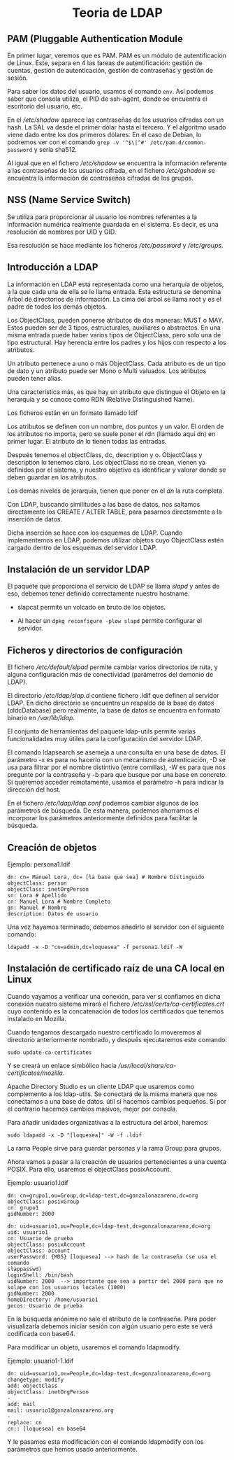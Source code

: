 <div align="center">

# Teoria de LDAP 

</div>

## PAM (Pluggable Authentication Module

En primer lugar, veremos que es PAM. PAM es un módulo de autentificación de Linux.
Este, separa en 4 las tareas de autentificación: gestión de cuentas, gestión de
autenticación, gestión de contraseñas y gestión de sesión.

Para saber los datos del usuario, usamos el comando ```env```.
Así podemos saber que consola utiliza, el PID de ssh-agent, donde se encuentra
el escritorio del usuario, etc.

En el _/etc/shadow_ aparece las contraseñas de los usuarios cifradas con un hash.
La SAL va desde el primer dólar hasta el tercero. Y el algoritmo usado viene
dado entre los dos primeros dólares. En el caso de Debian, lo podremos ver con
el comando ```grep -v '^$\|^#' /etc/pam.d/common-password``` y sería sha512.


Al igual que en el fichero _/etc/shadow_ se encuentra la información referente
a las contraseñas de los usuarios cifrada, en el fichero _/etc/gshadow_ se 
encuentra la información de contraseñas cifradas de los grupos.


## NSS (Name Service Switch)

Se utiliza para proporcionar al usuario los nombres referentes a la información
numérica realmente guardada en el sistema. Es decir, es una resolución de
nombres por UID y GID.

Esa resolución se hace mediante los ficheros _/etc/password_ y _/etc/groups_.

## Introducción a LDAP

La información en LDAP está representada como una herarquía de objetos, a la
que cada una de ella se le llama entrada. Esta estructura se denomina Árbol
de directorios de información. La cima del árbol se llama root y es el padre
de todos los demás objetos.

Los ObjectClass, pueden ponerse atributos de dos maneras: MUST o MAY. 
Estos pueden ser de 3 tipos, estructurales, auxiliares o abstractos. En una
misma entrada puede haber varios tipos de ObjectClass, pero solo una de tipo 
estructural. Hay herencia entre los padres y los hijos con respecto a los
atributos.

Un atributo pertenece a uno o más ObjectClass. Cada atributo es de un tipo de
dato y un atributo puede ser Mono o Multi valuados. Los atributos pueden tener
alias.

Una característica más, es que hay un atributo que distingue el Objeto en la
herarquia y se conoce como RDN (Relative Distinguished Name).

Los ficheros están en un formato llamado ldif

Los atributos se definen con un nombre, dos puntos y un valor.
El orden de los atributos no importa, pero se suele poner el rdn 
(llamado aquí dn) en primer lugar. 
El atributo _dn_ lo tienen todas las entradas. 

Después tenemos el objectClass, dc, description y o. ObjectClass y description
lo tenemos claro. Los objectClass no se crean, vienen ya definidos por el 
sistema, y nuestro objetivo es identificar y valorar donde se deben guardar en
los atributos.

Los demás niveles de jerarquía, tienen que poner en el _dn_ la ruta completa.

Con LDAP, buscando similitudes a las base de datos, nos saltamos directamente
los CREATE / ALTER TABLE, para pasarnos directamente a la inserción de datos.

Dicha inserción se hace con los esquemas de LDAP. Cuando implementemos en LDAP,
podemos utilizar objetos cuyo ObjectClass estén cargado dentro de los esquemas
del servidor LDAP.


## Instalación de un servidor LDAP

El paquete que proporciona el servicio de LDAP se llama _slapd_ y antes de eso,
debemos tener definido correctamente nuestro hostname.

* slapcat permite un volcado en bruto de los objetos.

* Al hacer un ```dpkg reconfigure -plow slapd``` permite configurar el servidor.

## Ficheros y directorios de configuración

El fichero _/etc/default/slpad_ permite cambiar varios directorios de ruta, y
alguna configuración más de conectividad (parámetros del demonio de LDAP).

El directorio _/etc/ldap/slap.d_ contiene fichero .ldif que definen al servidor
LDAP. En dicho directorio se encuentra un respaldo de la base de datos 
(oldcDatabase) pero realmente, la base de datos se encuentra en formato binario
en _/var/lib/ldap_.

El conjunto de herramientas del paquete ldap-utils permite varias 
funcionalidades muy útiles para la configuración del servidor LDAP.

El comando ldapsearch se asemeja a una consulta en una base de datos. El 
parámetro -x es para no hacerlo con un mecanismo de autenticación, -D se usa
para filtrar por el nombre distintivo (entre comillas), -W es para que nos
pregunte por la contraseña y -b para que busque por una base en concreto.
Si queremos acceder remotamente, usamos el parámetro -h para indicar la 
dirección del host.

En el fichero _/etc/ldap/ldap.conf_ podemos cambiar algunos de los parámetros de
búsqueda. De esta manera, podemos ahorrarnos el incorporar los parámetros 
anteriormente definidos para facilitar la búsqueda.

## Creación de objetos

Ejemplo: persona1.ldif

```
dn: cn= Manuel Lora, dc= [la base que sea] # Nombre Distinguido
objectClass: person
objectClass: inetOrgPerson
sn: Lora # Apellido
cn: Manuel Lora # Nombre Completo
gn: Manuel # Nombre
description: Datos de usuario
```

Una vez hayamos terminado, debemos añadirlo al servidor con el siguiente 
comando:

```
ldapadd -x -D "cn=admin,dc=loquesea" -f persona1.ldif -W
```

## Instalación de certificado raíz de una CA local en Linux

Cuando vayamos a verificar una conexión, para ver si confiamos en dicha conexión
nuestro sistema mirará el fichero _/etc/ssl/certs/ca-certificates.crt_ cuyo
contenido es la concatenación de todos los certificados que tenemos instalado
en Mozilla.

Cuando tengamos descargado nuestro certificado lo moveremos al directorio 
anteriormente nombrado, y después ejecutaremos este comando:

```
sudo update-ca-certificates
```

Y se creará un enlace simbólico hacia _/usr/local/share/ca-certificates/mozilla_.


Apache Directory Studio es un cliente LDAP que usaremos como complemento a los
ldap-utils. Se conectará de la misma manera que nos conectamos a una base de 
datos. útil si hacemos cambios pequeños. Si por el contrario hacemos cambios
masivos, mejor por consola.

Para añadir unidades organizativas a la estructura del árbol, haremos:

```
sudo ldapadd -x -D "[loquesea]" -W -f .ldif
```

La rama People sirve para guardar personas y la rama Group para grupos.

Ahora vamos a pasar a la creación de usuarios pertenecientes a una cuenta POSIX.
Para ello, usaremos el objectClass posixAccount. 

Ejemplo: usuario1.ldif

```
dn: cn=grupo1,ou=Group,dc=ldap-test,dc=gonzalonazareno,dc=org
objectClass: posixGroup
cn: grupo1
gidNumber: 2000

dn: uid=usuario1,ou=People,dc=ldap-test,dc=gonzalonazareno,dc=org
uid: usuario1
cn: Usuario de prueba
objectClass: posixAccount
objectClass: account
userPassword: {MD5} [loquesea] --> hash de la contraseña (se usa el comando
slappasswd)
loginShell: /bin/bash
uidNumber: 2000  --> importante que sea a partir del 2000 para que no solape con los usuarios locales (1000)
gidNumber: 2000
homeDIrectory: /home/usuario1
gecos: Usuario de prueba
```

En la búsqueda anónima no sale el atributo de la contraseña. Para poder 
visualizarla debemos iniciar sesión con algún usuario pero este se verá 
codificada con base64. 

Para modificar un objeto, usaremos el comando ldapmodify. 

Ejemplo: usuario1-1.ldif

```
dn: uid=usuario1,ou=People,dc=ldap-test,dc=gonzalonazareno,dc=org
changetype: modify
add: objectClass
objectClass: inetOrgPerson
-
add: mail
mail: usuario1@gonzalonazareno.org
-
replace: cn
cn:: [loquesea] en base64
```

Y le pasamos esta modificación con el comando ldapmodify con los parámetros 
que hemos usado anteriormente.

